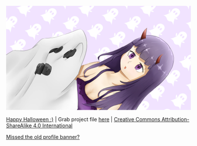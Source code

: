 [![happy halloween!](<special/halloween-2024/exports/Final_Desktop Wallpaper 16-9 2K.png>)][1]

[Happy Halloween ;)][1] | Grab project file [here][2] | [Creative Commons Attribution-ShareAlike 4.0 International](https://creativecommons.org/licenses/by-sa/4.0/?ref=chooser-v1)

[Missed the old profile banner?][3]

[1]: ./special/halloween-2024/
[2]: ./special/halloween-2024/krita%20project.kra
[3]: ./archive/banner.png